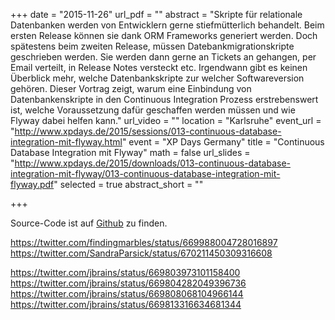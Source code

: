 +++
date = "2015-11-26"
url_pdf = ""
abstract = "Skripte für relationale Datenbanken werden von Entwicklern gerne stiefmütterlich behandelt. Beim ersten Release können sie dank ORM Frameworks generiert werden. Doch spätestens beim zweiten Release, müssen Datebankmigrationskripte geschrieben werden. Sie werden dann gerne an Tickets an gehangen, per Email verteilt, in Release Notes versteckt etc. Irgendwann gibt es keinen Überblick mehr, welche Datenbankskripte zur welcher Softwareversion gehören. Dieser Vortrag zeigt, warum eine Einbindung von Datenbankenskripte in den Continuous Integration Prozess erstrebenswert ist, welche Voraussetzung dafür geschaffen werden müssen und wie Flyway dabei helfen kann."
url_video = ""
location = "Karlsruhe"
event_url = "http://www.xpdays.de/2015/sessions/013-continuous-database-integration-mit-flyway.html"
event = "XP Days Germany"
title = "Continuous Database Integration mit Flyway"
math = false
url_slides = "http://www.xpdays.de/2015/downloads/013-continuous-database-integration-mit-flyway/013-continuous-database-integration-mit-flyway.pdf"
selected = true
abstract_short = ""

+++

Source-Code ist auf [Github](https://github.com/sparsick/flyway-talk/tree/flyway-talk-xpdaysde-15) zu finden.

https://twitter.com/findingmarbles/status/669988004728016897
https://twitter.com/SandraParsick/status/670211450309316608

https://twitter.com/jbrains/status/669803973101158400
https://twitter.com/jbrains/status/669804282049396736
https://twitter.com/jbrains/status/669808068104966144
https://twitter.com/jbrains/status/669813316634681344
